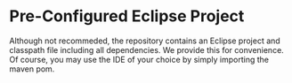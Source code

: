 # Pre-Configured Eclipse Project

Although not recommeded, the repository contains an Eclipse project and classpath file including all dependencies. We provide this for convenience.
Of course, you may use the IDE of your choice by simply importing the maven pom.

